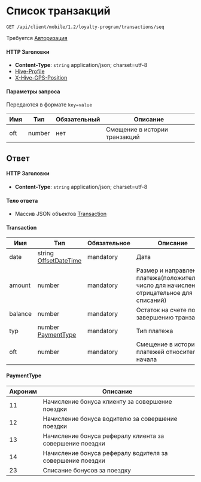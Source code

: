 # Список транзакций

`GET /api/client/mobile/1.2/loyalty-program/transactions/seq`

Требуется [Авторизация](hmac.md)
#### HTTP Заголовки
* **Content-Type**: `string` application/json; charset=utf-8
* [Hive-Profile](http_headers.md)
* [X-Hive-GPS-Position](http_headers.md)

#### Параметры запроса
Передаются в формате `key=value`

Имя | Тип | Обязательный | Описание 
--- | --- | --- | ---
oft | number | нет | Смещение в истории транзакций


## Ответ

#### HTTP Заголовки
* **Content-Type**: `string` application/json; charset=utf-8

#### Тело ответа
* Массив JSON объектов [Transaction](#Transaction-fields)

<a name="Transaction-fields"></a>
#### Transaction

Имя | Тип | Обязательное | Описание
--- | --- | --- | ---
date | string [OffsetDateTime](objects.md#OffsetDateTime-item) | mandatory | Дата
amount | number | mandatory | Размер и направление платежа(положительное число для начислений, отрицательное для списаний)
balance | number | mandatory | Остаток на счете по завершению транзакции
typ | number [PaymentType](#PaymentType-enum) | mandatory | Тип платежа
oft | number | mandatory | Смещение в истории платежей относительно начала

<a name="PaymentType-enum"></a>
#### PaymentType
Акроним | Описание
--- | ---
11 | Начисление бонуса клиенту за совершение поездки
12 | Начисление бонуса водителю за совершение поездки
13 | Начисление бонуса рефералу клиента за совершение поездки
14 | Начисление бонуса рефералу водителя за совершение поездки
23 | Списание бонусов за поездку
